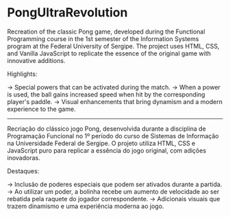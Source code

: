 # PongUltraRevolution

Recreation of the classic Pong game, developed during the Functional Programming course in the 1st semester of the Information Systems program at the Federal University of Sergipe. The project uses HTML, CSS, and Vanilla JavaScript to replicate the essence of the original game with innovative additions.

Highlights:

-> Special powers that can be activated during the match.
-> When a power is used, the ball gains increased speed when hit by the corresponding player's paddle.
-> Visual enhancements that bring dynamism and a modern experience to the game.

-----------------------------------------------------------------------------------------------------------------------------------------------------------------------------------------------------------------------

Recriação do clássico jogo Pong, desenvolvida durante a disciplina de Programação Funcional no 1º período do curso de Sistemas de Informação na Universidade Federal de Sergipe. O projeto utiliza HTML, CSS e JavaScript puro para replicar a essência do jogo original, com adições inovadoras.

Destaques:

-> Inclusão de poderes especiais que podem ser ativados durante a partida.
-> Ao utilizar um poder, a bolinha recebe um aumento de velocidade ao ser rebatida pela raquete do jogador correspondente.
-> Adicionais visuais que trazem dinamismo e uma experiência moderna ao jogo.

